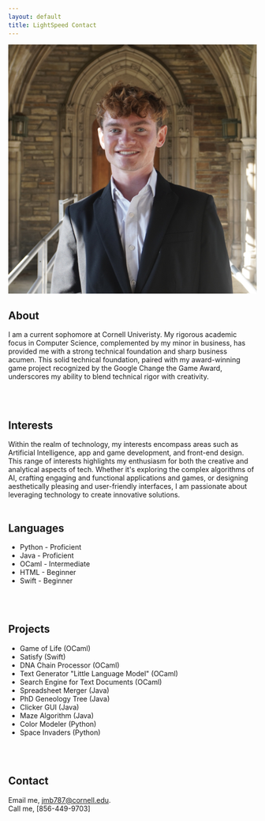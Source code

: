 ```yaml
---
layout: default
title: LightSpeed Contact
---
```

<div class="about-section">

<img src="assets/images/fav2.jpg" alt="Jake Berko" class="headshot">

<h2>About</h2>
<p>I am a current sophomore at Cornell Univeristy. My rigorous academic focus in Computer Science, complemented by my minor in business, has provided me with a strong technical foundation and sharp business acumen. This solid technical foundation, paired with my award-winning game project recognized by the Google Change the Game Award, underscores my ability to blend technical rigor with creativity.<p>
</div>

<br>
<br>

## Interests
Within the realm of technology, my interests encompass areas such as Artificial Intelligence, app and game development, and front-end design. This range of interests highlights my enthusiasm for both the creative and analytical aspects of tech. Whether it's exploring the complex algorithms of AI, crafting engaging and functional applications and games, or designing aesthetically pleasing and user-friendly interfaces, I am passionate about leveraging technology to create innovative solutions.
<br>
<br>

## Languages
- Python - Proficient
- Java - Proficient
- OCaml - Intermediate
- HTML - Beginner
- Swift - Beginner
<br>
<br>

## Projects
- Game of Life (OCaml)
- Satisfy (Swift)
- DNA Chain Processor (OCaml)
- Text Generator "Little Language Model" (OCaml)
- Search Engine for Text Documents (OCaml)
- Spreadsheet Merger (Java)
- PhD Geneology Tree (Java)
- Clicker GUI (Java)
- Maze Algorithm (Java)
- Color Modeler (Python)
- Space Invaders (Python)
<br>
<br>

## Contact
Email me, [jmb787@cornell.edu](mailto:jmb787@cornell.edu).
<br>
Call me, [856-449-9703]
